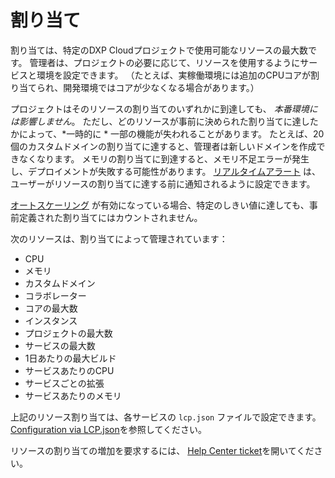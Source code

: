 # 割り当て

割り当ては、特定のDXP Cloudプロジェクトで使用可能なリソースの最大数です。 管理者は、プロジェクトの必要に応じて、リソースを使用するようにサービスと環境を設定できます。 （たとえば、実稼働環境には追加のCPUコアが割り当てられ、開発環境ではコアが少なくなる場合があります。）

プロジェクトはそのリソースの割り当てのいずれかに到達しても、 _本番環境には影響しません_。 ただし、どのリソースが事前に決められた割り当てに達したかによって、*一時的に * 一部の機能が失われることがあります。 たとえば、20個のカスタムドメインの割り当てに達すると、管理者は新しいドメインを作成できなくなります。 メモリの割り当てに到達すると、メモリ不足エラーが発生し、デプロイメントが失敗する可能性があります。 [リアルタイムアラート](../manage-and-optimize/real-time-alerts.md) は、ユーザーがリソースの割り当てに達する前に通知されるように設定できます。

[オートスケーリング](./auto-scaling.md) が有効になっている場合、特定のしきい値に達しても、事前定義された割り当てにはカウントされません。

次のリソースは、割り当てによって管理されています：

* CPU
* メモリ
* カスタムドメイン
* コラボレーター
* コアの最大数
* インスタンス
* プロジェクトの最大数
* サービスの最大数
* 1日あたりの最大ビルド
* サービスあたりのCPU
* サービスごとの拡張
* サービスあたりのメモリ

上記のリソース割り当ては、各サービスの `lcp.json` ファイルで設定できます。 [Configuration via LCP.json](../reference/configuration-via-lcp-json.md)を参照してください。

リソースの割り当ての増加を要求するには、 [Help Center ticket](https://liferay-support.zendesk.com/agent/)を開いてください。
